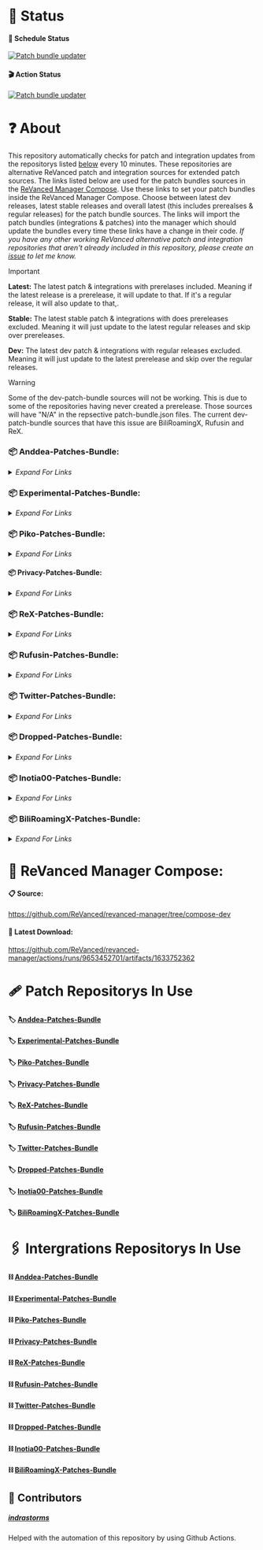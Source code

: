 # 🚨 Status
#### 📃 Schedule Status‎
[![Patch bundle updater](https://github.com/Jman-Github/ReVanced-Patch-Bundles/actions/workflows/patch-bundle-updater.yml/badge.svg?event=schedule)](https://github.com/Jman-Github/ReVanced-Patch-Bundles/actions/workflows/patch-bundle-updater.yml)

#### 🎬 Action Status
[![Patch bundle updater](https://github.com/Jman-Github/ReVanced-Patch-Bundles/actions/workflows/patch-bundle-updater.yml/badge.svg)](https://github.com/Jman-Github/ReVanced-Patch-Bundles/actions/workflows/patch-bundle-updater.yml)

# ❓ About 
This repository automatically checks for patch and integration updates from the repositorys listed [below](https://github.com/Jman-Github/ReVanced-Patch-Bundles/blob/bundles/README.md#patch-repositorys-in-use-) every 10 minutes. These repositories are alternative ReVanced patch and integration sources for extended patch sources. The links listed below are used for the patch bundles sources in the [ReVanced Manager Compose](https://github.com/ReVanced/revanced-manager/tree/compose-dev). Use these links to set your patch bundles inside the ReVanced Manager Compose. Choose between latest dev releases, latest stable releases and overall latest (this includes prerealses & regular releases) for the patch bundle sources. The links will import the patch bundles (integrations & patches) into the manager which should update the bundles every time these links have a change in their code. *If you have any other working ReVanced alternative patch and integration repositories that aren't already included in this repository, please create an [issue](https://github.com/Jman-Github/ReVanced-Patch-Bundles/issues) to let me know.*
> [!IMPORTANT]
> **Latest:** The latest patch & integrations with prerelases included. Meaning if the latest release is a prerelease, it will update to that. If it's a regular release, it will also update to that,.
>
>**Stable:** The latest stable patch & integrations with does prereleases excluded. Meaning it will just update to the latest regular releases and skip over prereleases.
>
>**Dev:** The latest dev patch & integrations with regular releases excluded. Meaning it will just update to the latest prerelease and skip over the regular releases.

> [!WARNING]  
> Some of the dev-patch-bundle sources will not be working. This is due to some of the repositories having never created a prerelease. Those sources will have "N/A" in the repsective patch-bundle.json files. The current dev-patch-bundle sources that have this issue are BiliRoamingX, Rufusin and ReX.
### 📦 Anddea-Patches-Bundle:
<details>
<summary><i>Expand For Links</i></summary>

**Latest:** ```https://raw.githubusercontent.com/Jman-Github/ReVanced-Patch-Bundles/bundles/anddea-latest-patches-bundle.json```

**Stable:** ```https://raw.githubusercontent.com/Jman-Github/ReVanced-Patch-Bundles/bundles/anddea-stable-patches-bundle.json```

**Dev:** ```https://raw.githubusercontent.com/Jman-Github/ReVanced-Patch-Bundles/bundles/anddea-dev-patches-bundle.json```
</details>

### 📦 Experimental-Patches-Bundle:
<details>
<summary><i>Expand For Links</i></summary>

**Latest:** ```https://raw.githubusercontent.com/Jman-Github/ReVanced-Patch-Bundles/bundles/experimental-latest-patches-bundle.json```

**Stable:** ```https://raw.githubusercontent.com/Jman-Github/ReVanced-Patch-Bundles/bundles/experimental-stable-patches-bundle.json```

**Dev:** ```https://raw.githubusercontent.com/Jman-Github/ReVanced-Patch-Bundles/bundles/experimental-dev-patches-bundle.json```
</details>

### 📦 Piko-Patches-Bundle:
<details>
<summary><i>Expand For Links</i></summary>

**Latest:** ```https://raw.githubusercontent.com/Jman-Github/ReVanced-Patch-Bundles/bundles/piko-latest-patches-bundle.json```

**Stable:** ```https://raw.githubusercontent.com/Jman-Github/ReVanced-Patch-Bundles/bundles/piko-stable-patches-bundle.json```

**Dev:** ```https://raw.githubusercontent.com/Jman-Github/ReVanced-Patch-Bundles/bundles/piko-dev-patches-bundle.json```
</details>

#### 📦 Privacy-Patches-Bundle:
<details>
<summary><i>Expand For Links</i></summary>

**Latest:** ```https://raw.githubusercontent.com/Jman-Github/ReVanced-Patch-Bundles/bundles/privacy-latest-patches-bundle.json```

**Stable:** ```https://raw.githubusercontent.com/Jman-Github/ReVanced-Patch-Bundles/bundles/privacy-stable-patches-bundle.json```

**Dev:** ```https://raw.githubusercontent.com/Jman-Github/ReVanced-Patch-Bundles/bundles/privacy-dev-patches-bundle.json```
</details>

### 📦 ReX-Patches-Bundle:
<details>
<summary><i>Expand For Links</i></summary>

**Latest:** ```https://raw.githubusercontent.com/Jman-Github/ReVanced-Patch-Bundles/bundles/rex-latest-patches-bundle.json```

**Stable:** ```https://raw.githubusercontent.com/Jman-Github/ReVanced-Patch-Bundles/bundles/rex-stable-patches-bundle.json```

**Dev:** ```https://raw.githubusercontent.com/Jman-Github/ReVanced-Patch-Bundles/bundles/rex-dev-patches-bundle.json```
</details>

### 📦 Rufusin-Patches-Bundle:
<details>
<summary><i>Expand For Links</i></summary>

**Latest:** ```https://raw.githubusercontent.com/Jman-Github/ReVanced-Patch-Bundles/bundles/rufusin-latest-patches-bundle.json```

**Stable:** ```https://raw.githubusercontent.com/Jman-Github/ReVanced-Patch-Bundles/bundles/rufusin-stable-patches-bundle.json```

**Dev:** ```https://raw.githubusercontent.com/Jman-Github/ReVanced-Patch-Bundles/bundles/rufusin-dev-patches-bundle.json```
</details>

### 📦 Twitter-Patches-Bundle:
<details>
<summary><i>Expand For Links</i></summary>

**Latest:** ```https://raw.githubusercontent.com/Jman-Github/ReVanced-Patch-Bundles/bundles/twitter-latest-patches-bundle.json```

**Stable:** ```https://raw.githubusercontent.com/Jman-Github/ReVanced-Patch-Bundles/bundles/twitter-stable-patches-bundle.json```

**Dev:** ```https://raw.githubusercontent.com/Jman-Github/ReVanced-Patch-Bundles/bundles/twitter-dev-patches-bundle.json```
</details>

### 📦 Dropped-Patches-Bundle:
<details>
<summary><i>Expand For Links</i></summary>

**Latest:** ```https://raw.githubusercontent.com/Jman-Github/ReVanced-Patch-Bundles/bundles/dropped-latest-patches-bundle.json```

**Stable:** ```https://raw.githubusercontent.com/Jman-Github/ReVanced-Patch-Bundles/bundles/dropped-stable-patches-bundle.json```

**Dev:** ```https://raw.githubusercontent.com/Jman-Github/ReVanced-Patch-Bundles/bundles/dropped-dev-patches-bundle.json```
</details>

### 📦 Inotia00-Patches-Bundle:
<details>
<summary><i>Expand For Links</i></summary>

**Latest:** ```https://raw.githubusercontent.com/Jman-Github/ReVanced-Patch-Bundles/bundles/inotia00-latest-patches-bundle.json```

**Stable:** ```https://raw.githubusercontent.com/Jman-Github/ReVanced-Patch-Bundles/bundles/inotia00-stable-patches-bundle.json```

**Dev:** ```https://raw.githubusercontent.com/Jman-Github/ReVanced-Patch-Bundles/bundles/inotia00-dev-patches-bundle.json```
</details>

### 📦 BiliRoamingX-Patches-Bundle:

<details>
<summary><i>Expand For Links</i></summary>

**Latest:** ```https://raw.githubusercontent.com/Jman-Github/ReVanced-Patch-Bundles/bundles/biliroamingx-latest-patches-bundle.json```

**Stable:** ```https://raw.githubusercontent.com/Jman-Github/ReVanced-Patch-Bundles/bundles/biliroamingx-stable-patches-bundle.json```

**Dev:** ```https://raw.githubusercontent.com/Jman-Github/ReVanced-Patch-Bundles/bundles/biliroamingx-dev-patches-bundle.json```
</details>

# 📱 ReVanced Manager Compose:
#### 📋 Source:
https://github.com/ReVanced/revanced-manager/tree/compose-dev
#### 📩 Latest Download:
https://github.com/ReVanced/revanced-manager/actions/runs/9653452701/artifacts/1633752362

# 🩹 Patch Repositorys In Use
#### 🏷️ [Anddea-Patches-Bundle](https://github.com/anddea/revanced-patches)

#### 🏷️ [Experimental-Patches-Bundle](https://github.com/Aunali321/ReVancedExperiments)

#### 🏷️ [Piko-Patches-Bundle](https://github.com/crimera/piko)

#### 🏷️ [Privacy-Patches-Bundle](https://github.com/jkennethcarino/privacy-revanced-patches)

#### 🏷️ [ReX-Patches-Bundle](https://github.com/YT-Advanced/ReX-patches)

#### 🏷️ [Rufusin-Patches-Bundle](https://github.com/rufusin/revanced-patches)

#### 🏷️ [Twitter-Patches-Bundle](https://github.com/IndusAryan/twitter-patches)

#### 🏷️ [Dropped-Patches-Bundle](https://github.com/indrastorms/Dropped-Patches)

#### 🏷️ [Inotia00-Patches-Bundle](https://github.com/inotia00/revanced-Patches)

#### 🏷️ [BiliRoamingX-Patches-Bundle](https://github.com/BiliRoamingX/BiliRoamingX)


# 🖇 Intergrations Repositorys In Use
#### ⛓ [Anddea-Patches-Bundle](https://github.com/anddea/revanced-patches)

#### ⛓ [Experimental-Patches-Bundle](https://github.com/Aunali321/ReVancedExperiments)

#### ⛓ [Piko-Patches-Bundle](https://github.com/crimera/piko)

#### ⛓ [Privacy-Patches-Bundle](https://github.com/jkennethcarino/privacy-revanced-patches)

#### ⛓ [ReX-Patches-Bundle](https://github.com/YT-Advanced/ReX-patches)

#### ⛓ [Rufusin-Patches-Bundle](https://github.com/rufusin/revanced-patches)

#### ⛓ [Twitter-Patches-Bundle](https://github.com/IndusAryan/twitter-patches)

#### ⛓ [Dropped-Patches-Bundle](https://github.com/ReVanced/revanced-integrations)

#### ⛓ [Inotia00-Patches-Bundle](https://github.com/inotia00/revanced-integrations)

#### ⛓ [BiliRoamingX-Patches-Bundle](https://github.com/BiliRoamingX/BiliRoamingX)

## 🤝 Contributors
##### [indrastorms](https://github.com/indrastorms)
Helped with the automation of this repository by using Github Actions.
